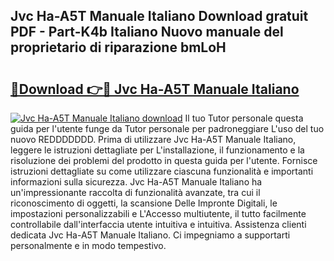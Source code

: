 ## Jvc Ha-A5T Manuale Italiano Download gratuit PDF - Part-K4b Italiano Nuovo manuale del proprietario di riparazione bmLoH

# <h2><a href="http://df9c049.blite.top/?on=Jvc+Ha-A5T+Manuale+Italiano">🔗Download 👉🔴 Jvc Ha-A5T Manuale Italiano</a></h2>

[![Jvc Ha-A5T Manuale Italiano download](https://i.imgur.com/lujVjoI.png)](http://df9c049.blite.top/?on=Jvc+Ha-A5T+Manuale+Italiano)
Il tuo Tutor personale questa guida per l'utente funge da Tutor personale per padroneggiare L'uso del tuo nuovo REDDDDDDD. Prima di utilizzare Jvc Ha-A5T Manuale Italiano, leggere le istruzioni dettagliate per L'installazione, il funzionamento e la risoluzione dei problemi del prodotto in questa guida per l'utente. Fornisce istruzioni dettagliate su come utilizzare ciascuna funzionalità e importanti informazioni sulla sicurezza. Jvc Ha-A5T Manuale Italiano ha un'impressionante raccolta di funzionalità avanzate, tra cui il riconoscimento di oggetti, la scansione Delle Impronte Digitali, le impostazioni personalizzabili e L'Accesso multiutente, il tutto facilmente controllabile dall'interfaccia utente intuitiva e intuitiva. Assistenza clienti dedicata Jvc Ha-A5T Manuale Italiano. Ci impegniamo a supportarti personalmente e in modo tempestivo.

